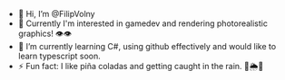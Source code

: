 - 👋 Hi, I’m @FilipVolny
- 👀 Currently I'm interested in gamedev and rendering photorealistic graphics! 👁👁
- 🌱 I’m currently learning C#, using github effectively and would like to learn typescript soon.
- ⚡ Fun fact: I like piña coladas and getting caught in the rain. 🌴🌦🌴
